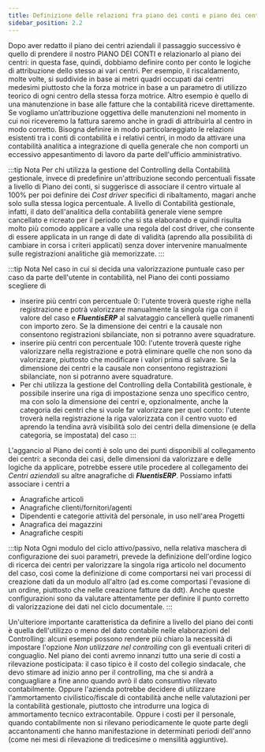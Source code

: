 ```yaml
---
title: Definizione delle relazioni fra piano dei conti e piano dei centri aziendali
sidebar_position: 2.2
---
```


Dopo aver redatto il piano dei centri aziendali il passaggio successivo è quello di prendere il nostro PIANO DEI CONTI e relazionarlo al piano dei centri: in questa fase, quindi, dobbiamo definire conto per conto le logiche di attribuzione dello stesso ai vari centri. Per esempio, il riscaldamento, molte volte, si suddivide in base ai metri quadri occupati dai centri medesimi piuttosto che la forza motrice in base a un parametro di utilizzo teorico di ogni centro della stessa forza motrice. Altro esempio è quello di una manutenzione in base alle fatture che la contabilità riceve direttamente. Se vogliamo un’attribuzione oggettiva delle manutenzioni nel momento in cui noi riceveremo la fattura saremo anche in gradi di attribuirla al centro in modo corretto. Bisogna definire in modo particolareggiato le relazioni esistenti tra i conti di contabilità e i relativi centri, in modo da attivare una contabilità analitica a integrazione di quella generale che non comporti un eccessivo appesantimento di lavoro da parte dell'ufficio amministrativo.

:::tip Nota
Per chi utilizza la gestione del Controlling della Contabilità gestionale, invece di predefinire un'attribuzione secondo percentuali fissate a livello di Piano dei conti, si suggerisce di associare il centro virtuale al 100% per poi definire dei *Cost driver* specifici di ribaltamento, magari anche solo sulla stessa logica percentuale. A livello di Contabilità gestionale, infatti, il dato dell'analitica della contabilità generale viene sempre cancellato e ricreato per il periodo che si sta elaborando e quindi risulta molto più comodo applicare a valle una regola del cost driver, che consente di essere applicata in un range di date di validità (aprendo alla possibilità di cambiare in corsa i criteri applicati) senza dover intervenire manualmente sulle registrazioni analitiche già memorizzate.
:::

:::tip Nota
Nel caso in cui si decida una valorizzazione puntuale caso per caso da parte dell'utente in contabilità, nel Piano dei conti possiamo scegliere di
- inserire più centri con percentuale 0: l'utente troverà queste righe nella registrazione e potrà valorizzare manualmente la singola riga con il valore del caso e ***FluentisERP*** al salvataggio cancellerà quelle rimanenti con importo zero. Se la dimensione dei centri e la causale non consentono registrazioni sbilanciate, non si potranno avere squadrature.
- inserire più centri con percentuale 100: l'utente troverà queste righe valorizzare nella registrazione e potrà eliminare quelle che non sono da valorizzare, piuttosto che modificare i valori prima di salvare. Se la dimensione dei centri e la causale non consentono registrazioni sbilanciate, non si potranno avere squadrature.
- Per chi utilizza la gestione del Controlling della Contabilità gestionale, è possibile inserire una riga di impostazione senza uno specifico centro, ma con solo la dimensione dei centri e, opzionalmente, anche la categoria dei centri che si vuole far valorizzare per quel conto: l'utente troverà nella registrazione la riga valorizzata con il centro vuoto ed aprendo la tendina avrà visibilità solo dei centri della dimensione (e della categoria, se impostata) del caso
:::

L'aggancio al Piano dei conti è solo uno dei punti disponibili al collegamento dei centri: a seconda dei casi, delle dimensioni da valorizzare e delle logiche da applicare, potrebbe essere utile procedere al collegamento dei *Centri aziendali* su altre anagrafiche di ***FluentisERP***. Possiamo infatti associare i centri a
- Anagrafiche articoli
- Anagrafiche clienti/fornitori/agenti
- Dipendenti e categorie attività del personale, in uso nell'area Progetti
- Anagrafica dei magazzini
- Anagrafiche cespiti

:::tip Nota
Ogni modulo del ciclo attivo/passivo, nella relativa maschera di configurazione dei suoi parametri, prevede la definizione dell'ordine logico di ricerca dei centri per valorizzare la singola riga articolo nel documento del caso, così come la definizione di come comportarsi nei vari processi di creazione dati da un modulo all'altro (ad es.come comportasi l'evasione di un ordine, piuttosto che nelle creazione fatture da ddt).
Anche queste configurazioni sono da valutare attentamente per definire il punto corretto di valorizzazione dei dati nel ciclo documentale.
:::

Un'ulteriore importante caratteristica da definire a livello del piano dei conti è quella dell'utilizzo o meno del dato contabile nelle elaborazioni del Controlling: alcuni esempi possono rendere più chiaro la necessità di impostare l'opzione *Non utilizzare nel controlling* con gli eventuali criteri di conguaglio.
Nel piano dei conti avremo innanzi tutto una serie di costi a rilevazione posticipata: il caso tipico è il costo del collegio sindacale, che devo stimare ad inizio anno per il controlling, ma che si andrà a conguagliare a fine anno quando avrò il dato consuntivo rilevato contabilmente.
Oppure l'azienda potrebbe decidere di utilizzare l'ammortamento civilistico/fiscale di contabilità anche nelle valutazioni per la contabilità gestionale, piuttosto che introdurre una logica di ammortamento tecnico extracontabile.
Oppure i costi per il personale, quando contabilmente non si rilevano periodicamente le quote parte degli accantonamenti che hanno manifestazione in determinati periodi dell'anno (come nei mesi di rilevazione di tredicesime o mensilità aggiuntive).